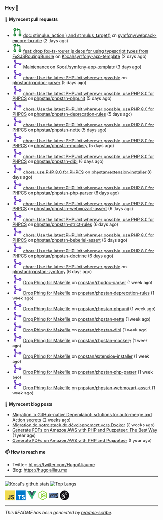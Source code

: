 ### Hey 👋

#### 👷 My recent pull requests

- ![](./assets/pr-open.svg) [doc: stimulus_action() and stimulus_target()](https://github.com/symfony/webpack-encore-bundle/pull/125) on [symfony/webpack-encore-bundle](https://github.com/symfony/webpack-encore-bundle) (2 days ago)
- ![](./assets/pr-open.svg) [feat: drop fos-ts-router js deps for using typescript types from FoSJSRoutingBundle](https://github.com/Kocal/symfony-app-template/pull/486) on [Kocal/symfony-app-template](https://github.com/Kocal/symfony-app-template) (2 days ago)
- ![](./assets/pr-merged.svg) [Maintenance](https://github.com/Kocal/symfony-app-template/pull/477) on [Kocal/symfony-app-template](https://github.com/Kocal/symfony-app-template) (3 days ago)
- ![](./assets/pr-merged.svg) [chore: Use the latest PHPUnit wherever possible](https://github.com/phpstan/phpdoc-parser/pull/76) on [phpstan/phpdoc-parser](https://github.com/phpstan/phpdoc-parser) (5 days ago)
- ![](./assets/pr-merged.svg) [chore: Use the latest PHPUnit wherever possible, use PHP 8.0 for PHPCS](https://github.com/phpstan/phpstan-phpunit/pull/97) on [phpstan/phpstan-phpunit](https://github.com/phpstan/phpstan-phpunit) (5 days ago)
- ![](./assets/pr-merged.svg) [chore: Use the latest PHPUnit wherever possible, use PHP 8.0 for PHPCS](https://github.com/phpstan/phpstan-deprecation-rules/pull/39) on [phpstan/phpstan-deprecation-rules](https://github.com/phpstan/phpstan-deprecation-rules) (5 days ago)
- ![](./assets/pr-merged.svg) [chore: Use the latest PHPUnit wherever possible, use PHP 8.0 for PHPCS](https://github.com/phpstan/phpstan-nette/pull/68) on [phpstan/phpstan-nette](https://github.com/phpstan/phpstan-nette) (5 days ago)
- ![](./assets/pr-merged.svg) [chore: Use the latest PHPUnit wherever possible, use PHP 8.0 for PHPCS](https://github.com/phpstan/phpstan-mockery/pull/31) on [phpstan/phpstan-mockery](https://github.com/phpstan/phpstan-mockery) (5 days ago)
- ![](./assets/pr-merged.svg) [chore: Use the latest PHPUnit wherever possible, use PHP 8.0 for PHPCS](https://github.com/phpstan/phpstan-dibi/pull/12) on [phpstan/phpstan-dibi](https://github.com/phpstan/phpstan-dibi) (6 days ago)
- ![](./assets/pr-merged.svg) [chore: use PHP 8.0 for PHPCS](https://github.com/phpstan/extension-installer/pull/33) on [phpstan/extension-installer](https://github.com/phpstan/extension-installer) (6 days ago)
- ![](./assets/pr-merged.svg) [chore: Use the latest PHPUnit wherever possible, use PHP 8.0 for PHPCS](https://github.com/phpstan/phpstan-php-parser/pull/10) on [phpstan/phpstan-php-parser](https://github.com/phpstan/phpstan-php-parser) (6 days ago)
- ![](./assets/pr-merged.svg) [chore: Use the latest PHPUnit wherever possible, use PHP 8.0 for PHPCS](https://github.com/phpstan/phpstan-webmozart-assert/pull/48) on [phpstan/phpstan-webmozart-assert](https://github.com/phpstan/phpstan-webmozart-assert) (6 days ago)
- ![](./assets/pr-merged.svg) [chore: Use the latest PHPUnit wherever possible, use PHP 8.0 for PHPCS](https://github.com/phpstan/phpstan-strict-rules/pull/126) on [phpstan/phpstan-strict-rules](https://github.com/phpstan/phpstan-strict-rules) (6 days ago)
- ![](./assets/pr-merged.svg) [chore: Use the latest PHPUnit wherever possible, use PHP 8.0 for PHPCS](https://github.com/phpstan/phpstan-beberlei-assert/pull/23) on [phpstan/phpstan-beberlei-assert](https://github.com/phpstan/phpstan-beberlei-assert) (6 days ago)
- ![](./assets/pr-merged.svg) [chore: Use the latest PHPUnit wherever possible, use PHP 8.0 for PHPCS](https://github.com/phpstan/phpstan-doctrine/pull/186) on [phpstan/phpstan-doctrine](https://github.com/phpstan/phpstan-doctrine) (6 days ago)
- ![](./assets/pr-merged.svg) [chore: Use the latest PHPUnit wherever possible](https://github.com/phpstan/phpstan-symfony/pull/162) on [phpstan/phpstan-symfony](https://github.com/phpstan/phpstan-symfony) (6 days ago)
- ![](./assets/pr-merged.svg) [Drop Phing for Makefile](https://github.com/phpstan/phpdoc-parser/pull/75) on [phpstan/phpdoc-parser](https://github.com/phpstan/phpdoc-parser) (1 week ago)
- ![](./assets/pr-merged.svg) [Drop Phing for Makefile](https://github.com/phpstan/phpstan-deprecation-rules/pull/38) on [phpstan/phpstan-deprecation-rules](https://github.com/phpstan/phpstan-deprecation-rules) (1 week ago)
- ![](./assets/pr-merged.svg) [Drop Phing for Makefile](https://github.com/phpstan/phpstan-phpunit/pull/96) on [phpstan/phpstan-phpunit](https://github.com/phpstan/phpstan-phpunit) (1 week ago)
- ![](./assets/pr-merged.svg) [Drop Phing for Makefile](https://github.com/phpstan/phpstan-nette/pull/67) on [phpstan/phpstan-nette](https://github.com/phpstan/phpstan-nette) (1 week ago)
- ![](./assets/pr-merged.svg) [Drop Phing for Makefile](https://github.com/phpstan/phpstan-dibi/pull/11) on [phpstan/phpstan-dibi](https://github.com/phpstan/phpstan-dibi) (1 week ago)
- ![](./assets/pr-merged.svg) [Drop Phing for Makefile](https://github.com/phpstan/phpstan-mockery/pull/30) on [phpstan/phpstan-mockery](https://github.com/phpstan/phpstan-mockery) (1 week ago)
- ![](./assets/pr-merged.svg) [Drop Phing for Makefile](https://github.com/phpstan/extension-installer/pull/32) on [phpstan/extension-installer](https://github.com/phpstan/extension-installer) (1 week ago)
- ![](./assets/pr-merged.svg) [Drop Phing for Makefile](https://github.com/phpstan/phpstan-php-parser/pull/9) on [phpstan/phpstan-php-parser](https://github.com/phpstan/phpstan-php-parser) (1 week ago)
- ![](./assets/pr-merged.svg) [Drop Phing for Makefile](https://github.com/phpstan/phpstan-webmozart-assert/pull/47) on [phpstan/phpstan-webmozart-assert](https://github.com/phpstan/phpstan-webmozart-assert) (1 week ago)

#### 📜 My recent blog posts

- [Migration to GitHub-native Dependabot: solutions for auto-merge and Action secrets](https://hugo.alliau.me/2021/05/04/migration-to-github-native-dependabot-solutions-for-auto-merge-and-action-secrets/) (2 weeks ago)
- [Migration de notre stack de développement vers Docker](https://hugo.alliau.me/2021/04/26/migration-stack-developpement/) (3 weeks ago)
- [Generate PDFs on Amazon AWS with PHP and Puppeteer: The Best Way](https://hugo.alliau.me/2020/04/21/generate-pdfs-on-amazon-aws-with-php-and-puppeteer-the-best-way/) (1 year ago)
- [Generate PDFs on Amazon AWS with PHP and Puppeteer](https://hugo.alliau.me/2020/01/02/generate-pdfs-on-amazon-aws-with-php-and-puppeteer/) (1 year ago)

#### 📫 How to reach me

- Twitter: https://twitter.com/HugoAlliaume
- Blog: https://hugo.alliau.me

---

[![Kocal's github stats](https://github-readme-stats.vercel.app/api?username=Kocal&count_private=true&hide=stars)](https://github.com/anuraghazra/github-readme-stats)
[![Top Langs](https://github-readme-stats.vercel.app/api/top-langs/?username=Kocal&layout=compact)](https://github.com/anuraghazra/github-readme-stats)

<img src="https://raw.githubusercontent.com/devicons/devicon/master/icons/javascript/javascript-original.svg" alt="javascript" title="javascript" width="32" height="32"/> <img src="https://raw.githubusercontent.com/devicons/devicon/master/icons/typescript/typescript-original.svg" alt="typescript" title="typescript" width="32" height="32"/> <img src="https://raw.githubusercontent.com/devicons/devicon/master/icons/vuejs/vuejs-original.svg" alt="vuejs" title="vuejs" width="32" height="32"/> <img src="https://raw.githubusercontent.com/devicons/devicon/master/icons/nodejs/nodejs-original.svg" alt="nodejs" title="nodejs" width="32" height="32"/> <img src="https://raw.githubusercontent.com/devicons/devicon/master/icons/php/php-original.svg" alt="php" title="php" width="32" height="32"/> <img src="https://raw.githubusercontent.com/devicons/devicon/master/icons/symfony/symfony-original.svg" alt="symfony" title="symfony" width="32" height="32"/> 

---

_This README has been generated by [readme-scribe](https://github.com/muesli/readme-scribe/)_.

